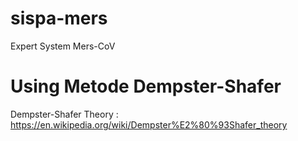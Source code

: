 # sispa-mers
Expert System Mers-CoV

# Using Metode Dempster-Shafer
Dempster-Shafer Theory : https://en.wikipedia.org/wiki/Dempster%E2%80%93Shafer_theory
